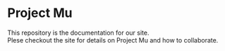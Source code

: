 # Project Mu
This repository is the documentation for our site.  
Plese checkout the site for details on Project Mu and how to collaborate.  

